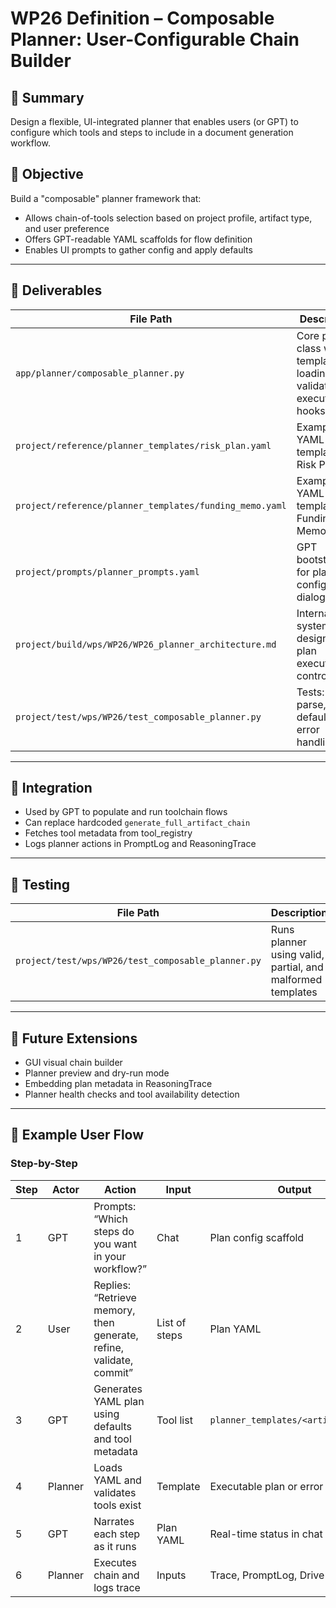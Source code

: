 # WP26 Definition – Composable Planner: User-Configurable Chain Builder

## 🧠 Summary
Design a flexible, UI-integrated planner that enables users (or GPT) to configure which tools and steps to include in a document generation workflow.

## 🎯 Objective
Build a "composable" planner framework that:
- Allows chain-of-tools selection based on project profile, artifact type, and user preference
- Offers GPT-readable YAML scaffolds for flow definition
- Enables UI prompts to gather config and apply defaults

---

## 🧱 Deliverables
| File Path | Description |
|-----------|-------------|
| `app/planner/composable_planner.py` | Core planner class with template loading, validation, execution hooks |
| `project/reference/planner_templates/risk_plan.yaml` | Example YAML template for Risk Plan |
| `project/reference/planner_templates/funding_memo.yaml` | Example YAML template for Funding Memo |
| `project/prompts/planner_prompts.yaml` | GPT bootstraps for plan configuration dialogue |
| `project/build/wps/WP26/WP26_planner_architecture.md` | Internal system design for plan execution control |
| `project/test/wps/WP26/test_composable_planner.py` | Tests: config parse, defaulting, error handling |

---

## 🔁 Integration
- Used by GPT to populate and run toolchain flows
- Can replace hardcoded `generate_full_artifact_chain`
- Fetches tool metadata from tool_registry
- Logs planner actions in PromptLog and ReasoningTrace

---

## 🧪 Testing
| File Path | Description |
|-----------|-------------|
| `project/test/wps/WP26/test_composable_planner.py` | Runs planner using valid, partial, and malformed templates |

---

## 🔮 Future Extensions
- GUI visual chain builder
- Planner preview and dry-run mode
- Embedding plan metadata in ReasoningTrace
- Planner health checks and tool availability detection

---

## 🧭 Example User Flow

### Step-by-Step
| Step | Actor | Action | Input | Output |
|------|-------|--------|-------|--------|
| 1 | GPT | Prompts: “Which steps do you want in your workflow?” | Chat | Plan config scaffold |
| 2 | User | Replies: “Retrieve memory, then generate, refine, validate, commit” | List of steps | Plan YAML |
| 3 | GPT | Generates YAML plan using defaults and tool metadata | Tool list | `planner_templates/<artifact>.yaml` |
| 4 | Planner | Loads YAML and validates tools exist | Template | Executable plan or error |
| 5 | GPT | Narrates each step as it runs | Plan YAML | Real-time status in chat |
| 6 | Planner | Executes chain and logs trace | Inputs | Trace, PromptLog, Drive file |